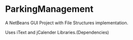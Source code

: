 # ParkingManagement
A NetBeans GUI Project with File Structures implementation.

Uses iText and jCalender Libraries.(Dependencies)
